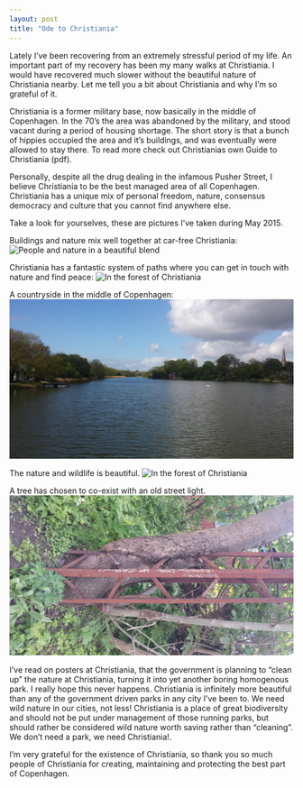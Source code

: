 ```yaml
---
layout: post
title: "Ode to Christiania"
---
```


Lately I’ve been recovering from an extremely stressful period of my life. An important part of my recovery has been my many walks at Christiania. I would have recovered much slower without the beautiful nature of Christiania nearby. Let me tell you a bit about Christiania and why I’m so grateful of it.

Christiania is a former military base, now basically in the middle of Copenhagen. In the 70’s the area was abandoned by the military, and stood vacant during a period of housing shortage. The short story is that a bunch of hippies occupied the area and it’s buildings, and was eventually were allowed to stay there. To read more check out Christianias own Guide to Christiania (pdf).

Personally, despite all the drug dealing in the infamous Pusher Street, I believe Christiania to be the best managed area of all Copenhagen. Christiania has a unique mix of personal freedom, nature, consensus democracy and culture that you cannot find anywhere else.

Take a look for yourselves, these are pictures I’ve taken during May 2015.

Buildings and nature mix well together at car-free Christiania:
![People and nature in a beautiful blend](/images/Christiania01.jpg)

Christiania has a fantastic system of paths where you can get in touch with nature and find peace:
![In the forest of Christiania](/images/Christiania02.jpg)

A countryside in the middle of Copenhagen:
![The lake of Christiania](/images/Christiania03.jpg)

The nature and wildlife is beautiful.
![In the forest of Christiania](/images/Christiania04.jpg)

A tree has chosen to co-exist with an old street light.
![Street light tree take over](/images/Christiania05.jpg)

I’ve read on posters at Christiania, that the government is planning to “clean up” the nature at Christiania, turning it into yet another boring homogenous park. I really hope this never happens. Christiania is infinitely more beautiful than any of the government driven parks in any city I’ve been to. We need wild nature in our cities, not less! Christiania is a place of great biodiversity and should not be put under management of those running parks, but should rather be considered wild nature worth saving rather than “cleaning”. We don’t need a park, we need Christiania!.

I’m very grateful for the existence of Christiania, so thank you so much people of Christiania for creating, maintaining and protecting the best part of Copenhagen.
